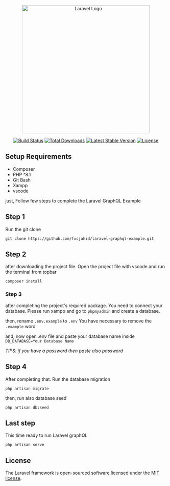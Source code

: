 <p align="center"><a href="https://laravel.com" target="_blank"><img src="https://raw.githubusercontent.com/laravel/art/master/logo-lockup/5%20SVG/2%20CMYK/1%20Full%20Color/laravel-logolockup-cmyk-red.svg" width="400" alt="Laravel Logo"></a></p>

<p align="center">
<a href="https://github.com/laravel/framework/actions"><img src="https://github.com/laravel/framework/workflows/tests/badge.svg" alt="Build Status"></a>
<a href="https://packagist.org/packages/laravel/framework"><img src="https://img.shields.io/packagist/dt/laravel/framework" alt="Total Downloads"></a>
<a href="https://packagist.org/packages/laravel/framework"><img src="https://img.shields.io/packagist/v/laravel/framework" alt="Latest Stable Version"></a>
<a href="https://packagist.org/packages/laravel/framework"><img src="https://img.shields.io/packagist/l/laravel/framework" alt="License"></a>
</p>

## Setup Requirements

- Composer
- PHP ^8.1
- Git Bash
- Xampp
- vscode

just, Follow few steps to complete the Laravel GraphQL Example

## Step 1

Run the git clone

` git clone https://github.com/fxcjahid/laravel-graphql-example.git `

## Step 2

after downloading the project file.  Open the project file with vscode and run the terminal from topbar

`composer install`

### Step 3

after completing the project's required package. You need to connect your database.
Please run xampp and go to `phpmyadmin`  and create a database.

then, rename `.env.example`  to `.env` You have necessary to remove the `.example` word

and, now open .env file and paste your database name inside
`DB_DATABASE=Your Database Name`

*TIPS:  if you have a password then paste also password*

## Step 4

After completing that. Run the database migration

`php artisan migrate`

then, run also database seed

`php artisan db:seed`

## Last step

This time ready to run Laravel graphQL

`php artisan serve`

## License

The Laravel framework is open-sourced software licensed under the [MIT license](https://opensource.org/licenses/MIT).
